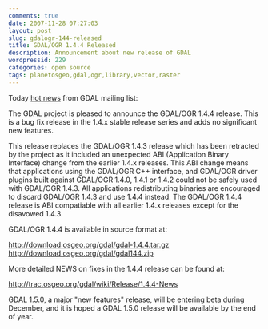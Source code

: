 ```yaml
---
comments: true
date: 2007-11-28 07:27:03
layout: post
slug: gdalogr-144-released
title: GDAL/OGR 1.4.4 Released
description: Announcement about new release of GDAL
wordpressid: 229
categories: open source
tags: planetosgeo,gdal,ogr,library,vector,raster
---
```


Today [hot news](http://lists.osgeo.org/pipermail/gdal-dev/2007-November/015054.html) from GDAL mailing list:  

The GDAL project is pleased to announce the GDAL/OGR 1.4.4 release.
This is a bug fix release in the 1.4.x stable release series and
adds no significant new features.

This release replaces the GDAL/OGR 1.4.3 release which has been retracted
by the project as it included an unexpected ABI (Application Binary
Interface) change from the earlier 1.4.x releases.  This ABI change means
that applications using the GDAL/OGR C++ interface, and GDAL/OGR driver
plugins built against GDAL/OGR 1.4.0, 1.4.1 or 1.4.2 could not be safely
used with GDAL/OGR 1.4.3.  All applications redistributing binaries are
encouraged to discard GDAL/OGR 1.4.3 and use 1.4.4 instead.  The GDAL/OGR
1.4.4 release is ABI compatiable with all earlier 1.4.x releases except
for the disavowed 1.4.3.

GDAL/OGR 1.4.4 is available in source format at:

  http://download.osgeo.org/gdal/gdal-1.4.4.tar.gz
  http://download.osgeo.org/gdal/gdal144.zip

More detailed NEWS on fixes in the 1.4.4 release can be found at:

  http://trac.osgeo.org/gdal/wiki/Release/1.4.4-News

GDAL 1.5.0, a major "new features" release, will be entering beta during
December, and it is hoped a GDAL 1.5.0 release will be available by the end
of year.
